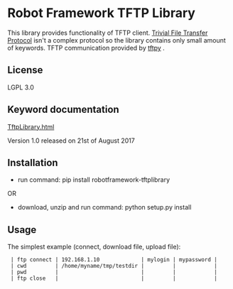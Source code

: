 # Robot Framework TFTP Library

This library provides functionality of TFTP client.
[Trivial File Transfer Protocol](https://en.wikipedia.org/wiki/Trivial_File_Transfer_Protocol)
isn't a complex protocol so the library contains only small amount of keywords. TFTP communication provided by [tftpy](http://tftpy.sourceforge.net/) .

## License

LGPL 3.0

## Keyword documentation

[TftpLibrary.html](https://kowalpy.github.io/Robot-Framework-TFTP-Library/TftpLibrary.html)

Version 1.0 released on 21st of August 2017 

## Installation
- run command: pip install robotframework-tftplibrary

OR

- download, unzip and run command: python setup.py install

## Usage
	
The simplest example (connect, download file, upload file):

```
 | ftp connect | 192.168.1.10             | mylogin | mypassword |
 | cwd         | /home/myname/tmp/testdir |         |            |
 | pwd         |                          |         |            |
 | ftp close   |                          |         |            |
```
